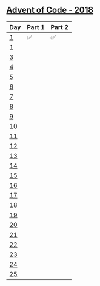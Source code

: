 [Advent of Code - 2018](http://adventofcode.com/2018)
---------------------------

| Day           | Part 1 | Part 2 |
|---------------|--------------------|--------------------|
| [1][2018_1] | :white_check_mark: | :white_check_mark: |
| [1][2018_2]   |  |  |
| [3][2018_3]   |  |  |
| [4][2018_4]   |  |  |
| [5][2018_5]   |  |  |
| [6][2018_6]   |  |  |
| [7][2018_7]   |  |  |
| [8][2018_8]   |  |  |
| [9][2018_9]   |  |  |
| [10][2018_10]   |  |  |
| [11][2018_11]   |  |  |
| [12][2018_12]   |  |  |
| [13][2018_13]   |  |  |
| [14][2018_14]   |  |  |
| [15][2018_15]   |  |  |
| [16][2018_16]   |  |  |
| [17][2018_17]   |  |  |
| [18][2018_18]   |  |  |
| [19][2018_19]   |  |  |
| [20][2018_20]   |  |  |
| [21][2018_21]   |  |  |
| [22][2018_22]   |  |  |
| [23][2018_23]   |  |  |
| [24][2018_24]   |  |  |
| [25][2018_25]   |  |  |

[2018_1]: https://github.com/MatheusVellone/adventofcode/tree/master/2018/1
[2018_2]: https://github.com/MatheusVellone/adventofcode/tree/master/2018/2
[2018_3]: https://github.com/MatheusVellone/adventofcode/tree/master/2018/3
[2018_4]: https://github.com/MatheusVellone/adventofcode/tree/master/2018/4
[2018_5]: https://github.com/MatheusVellone/adventofcode/tree/master/2018/5
[2018_6]: https://github.com/MatheusVellone/adventofcode/tree/master/2018/6
[2018_7]: https://github.com/MatheusVellone/adventofcode/tree/master/2018/7
[2018_8]: https://github.com/MatheusVellone/adventofcode/tree/master/2018/8
[2018_9]: https://github.com/MatheusVellone/adventofcode/tree/master/2018/9
[2018_10]: https://github.com/MatheusVellone/adventofcode/tree/master/2018/10
[2018_11]: https://github.com/MatheusVellone/adventofcode/tree/master/2018/11
[2018_12]: https://github.com/MatheusVellone/adventofcode/tree/master/2018/12
[2018_13]: https://github.com/MatheusVellone/adventofcode/tree/master/2018/13
[2018_14]: https://github.com/MatheusVellone/adventofcode/tree/master/2018/14
[2018_15]: https://github.com/MatheusVellone/adventofcode/tree/master/2018/15
[2018_16]: https://github.com/MatheusVellone/adventofcode/tree/master/2018/16
[2018_17]: https://github.com/MatheusVellone/adventofcode/tree/master/2018/17
[2018_18]: https://github.com/MatheusVellone/adventofcode/tree/master/2018/18
[2018_19]: https://github.com/MatheusVellone/adventofcode/tree/master/2018/19
[2018_20]: https://github.com/MatheusVellone/adventofcode/tree/master/2018/20
[2018_21]: https://github.com/MatheusVellone/adventofcode/tree/master/2018/21
[2018_22]: https://github.com/MatheusVellone/adventofcode/tree/master/2018/22
[2018_23]: https://github.com/MatheusVellone/adventofcode/tree/master/2018/23
[2018_24]: https://github.com/MatheusVellone/adventofcode/tree/master/2018/24
[2018_25]: https://github.com/MatheusVellone/adventofcode/tree/master/2018/25
